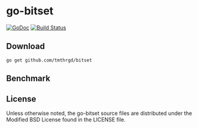 # go-bitset

[![GoDoc](https://godoc.org/github.com/tmthrgd/go-bitset?status.svg)](https://godoc.org/github.com/tmthrgd/go-bitset)
[![Build Status](https://travis-ci.org/tmthrgd/go-bitset.svg?branch=master)](https://travis-ci.org/tmthrgd/go-bitset)

## Download

```
go get github.com/tmthrgd/bitset
```

## Benchmark



## License

Unless otherwise noted, the go-bitset source files are distributed under the Modified BSD License
found in the LICENSE file.
